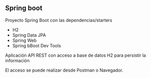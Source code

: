## Spring boot

Proyecto Spring Boot con las dependencias/starters
* H2
* Spring Data JPA
* Spring Web
* Spring bBoot Dev Tools

Aplicación API REST con acceso a base de datos H2 para persistir la información

El acceso se puede realizar desde Postman o Navegador.